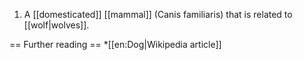 1. A [[domesticated]] [[mammal]] (Canis familiaris) that is related to [[wolf|wolves]].

== Further reading ==
*[[en:Dog|Wikipedia article]]